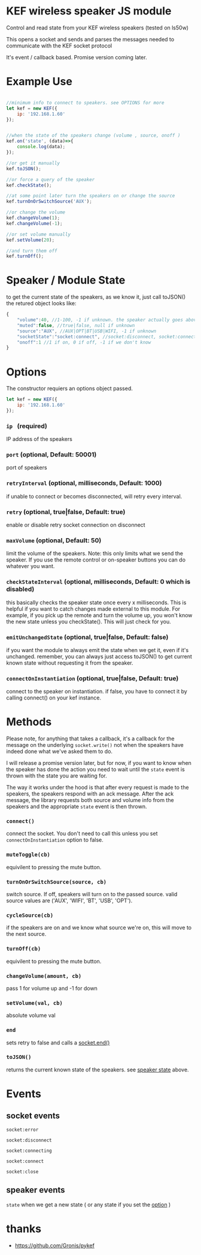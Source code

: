 # KEF wireless speaker JS module

Control and read state from your KEF wireless speakers (tested on ls50w)

This opens a socket and sends and parses the messages needed to communicate with the KEF socket protocol

It's event / callback based. Promise version coming later.


# Example  Use

```javascript

//minimum info to connect to speakers. see OPTIONS for more
let kef = new KEF({
    ip: '192.168.1.60'
});


//when the state of the speakers change (volume , source, onoff )
kef.on('state', (data)=>{
    console.log(data);
});

//or get it manually
kef.toJSON();

//or force a query of the speaker
kef.checkState();

//at some point later turn the speakers on or change the source
kef.turnOnOrSwitchSource('AUX');

//or change the volume
kef.changeVolume(1);
kef.changeVolume(-1);

//or set volume manually
kef.setVolume(20);

//and turn them off
kef.turnOff();

```
# Speaker / Module State
to get the current state of the speakers, as we know it, just call toJSON()
the retured object looks like: 
```javascript
{
    "volume":40, //1-100, -1 if unknown. the speaker actually goes above 100 for muted states. this corrects for that.
    "muted":false, //true|false, null if unknown
    "source":"AUX", //AUX|OPT|BT|USB|WIFI, -1 if unknown
    "socketState":"socket:connect", //socket:disconnect, socket:connecting, socket:connect, socket:close
    "onoff":1 //1 if on, 0 if off, -1 if we don't know
}
```

# Options
The constructor requiers an options object passed. 
```javascript
let kef = new KEF({
    ip: '192.168.1.60'
});
```

### `ip ` (required)
IP address of the speakers

### `port` (optional, Default: 50001)
port of speakers

### `retryInterval` (optional, milliseconds, Default: 1000)
if unable to connect or becomes disconnected, will retry every interval. 

### `retry` (optional, true|false, Default: true)
enable or disable retry socket connection on disconnect 

### `maxVolume` (optional, Default: 50)
limit the volume of the speakers. Note: this only limits what we send the speaker. If you use the remote control or on-speaker buttons you can do whatever you want. 

### `checkStateInterval` (optional, milliseconds, Default: 0 which is disabled)
this basically checks the speaker state once every x milliseconds. This is helpful if you want to catch changes made external to this module. For example, if you pick up the remote and turn the volume up, you won't know the new state unless you checkState(). This will just check for you. 

### `emitUnchangedState` (optional, true|false, Default: false)
if you want the module to always emit the state when we get it, even if it's unchanged. remember, you can always just access toJSON() to get current known state without requesting it from the speaker. 

### `connectOnInstantiation` (optional, true|false, Default: true)
connect to the speaker on instantiation. if false, you have to connect it by calling connect() on your kef instance. 

# Methods

Please note, for anything that takes a callback, it's a callback for the message on the underlying `socket.write()` not when the speakers have indeed done what we've asked them to do. 

I will release a promise version later, but for now, if you want to know when the speaker has done the action you need to wait until the `state` event is thrown with the state you are waiting for. 

The way it works under the hood is that after every request is made to the speakers, the speakers respond with an ack message. After the ack message, the library requests both source and volume info from the speakers and the appropriate `state` event is then thrown. 



### `connect()`
connect the socket. You don't need to call this unless you set `connectOnInstantiation` option to false. 

### `muteToggle(cb)`
equivilent to pressing the mute button. 

### `turnOnOrSwitchSource(source, cb)`
switch source. If off, speakers will turn on to the passed source. valid source values are ('AUX', 'WIFI', 'BT', 'USB', 'OPT'). 

### `cycleSource(cb)`
if the speakers are on and we know what source we're on, this will move to the next source.  

### `turnOff(cb)`
equivilent to pressing the mute button. 

### `changeVolume(amount, cb)`
pass 1 for volume up and -1 for down

### `setVolume(val, cb)`
absolute volume val

### `end`
sets retry to false and calls a [socket.end()](https://nodejs.org/api/net.html#net_socket_end_data_encoding_callback)

### `toJSON()`
returns the current known state of the speakers. see [speaker state](#Speaker-/-Module-State) above. 

# Events

## socket events
`socket:error`

`socket:disconnect`

`socket:connecting`

`socket:connect`

`socket:close`

## speaker events

`state` when we get a new state ( or any state if you set the [option](#options) )



# thanks
- https://github.com/Gronis/pykef